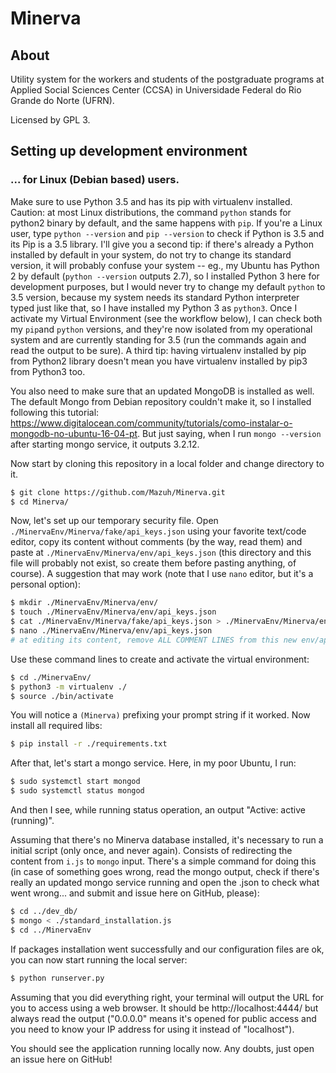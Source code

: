 # Minerva

## About

Utility system for the workers and students of the postgraduate programs at Applied Social 
Sciences Center (CCSA) in Universidade Federal do Rio Grande do Norte (UFRN).

Licensed by GPL 3.

## Setting up development environment
### ... for Linux (Debian based) users.

Make sure to use Python 3.5 and has its pip with virtualenv installed. Caution: at most Linux distributions,
the command ```python``` stands for python2 binary by default, and the same happens with ```pip```. 
If you're a Linux user, type ```python --version``` and ```pip --version``` to check if Python is
3.5 and its Pip is a 3.5 library. I'll give you a second tip: if there's
already a Python installed by default in your system, do not
try to change its standard version, it will probably confuse your system -- eg., my Ubuntu has Python
2 by default (```python --version``` outputs 2.7), so I installed Python 3 here for development purposes,
but I would never try to change my default ```python``` to 3.5 version, because my system needs its
standard Python interpreter typed just like that, so I have installed my Python 3 as ```python3```.
Once I activate my Virtual Environment (see the workflow below), I can check both my ```pip```and
```python``` versions, and they're now isolated from my operational system and are currently standing
for 3.5 (run the commands again and read the output to be sure). A third tip: having virtualenv
installed by pip from Python2 library doesn't mean you have virtualenv installed by pip3 from Python3 too.

You also need to make sure that an updated MongoDB is installed as well. The default Mongo from Debian
repository couldn't make it, so I installed following this tutorial:
<https://www.digitalocean.com/community/tutorials/como-instalar-o-mongodb-no-ubuntu-16-04-pt>. But just saying,
when I run ```mongo --version``` after starting mongo service, it outputs 3.2.12.

Now start by cloning this repository in a local folder and change directory to it.

```sh
$ git clone https://github.com/Mazuh/Minerva.git
$ cd Minerva/
```

Now, let's set up our temporary security file. Open ```./MinervaEnv/Minerva/fake/api_keys.json``` using your 
favorite text/code editor, copy its content without comments (by the way, read them) 
and paste at ```./MinervaEnv/Minerva/env/api_keys.json```
(this directory and this file will probably not exist, so create them before pasting anything, of course).
A suggestion that may work (note that I use ```nano``` editor, but it's a personal option):

```sh
$ mkdir ./MinervaEnv/Minerva/env/
$ touch ./MinervaEnv/Minerva/env/api_keys.json
$ cat ./MinervaEnv/Minerva/fake/api_keys.json > ./MinervaEnv/Minerva/env/api_keys.json
$ nano ./MinervaEnv/Minerva/env/api_keys.json 
# at editing its content, remove ALL COMMENT LINES from this new env/api_keys.json file
```

Use these command lines to create and activate the virtual environment:

```sh
$ cd ./MinervaEnv/
$ python3 -m virtualenv ./
$ source ./bin/activate
```

You will notice a ```(Minerva)``` prefixing your prompt string if it worked.
Now install all required libs:

```sh
$ pip install -r ./requirements.txt
```

After that, let's start a mongo service. Here, in my poor Ubuntu, I run:

```sh
$ sudo systemctl start mongod
$ sudo systemctl status mongod
```

And then I see, while running status operation, an output "Active: active (running)".

Assuming that there's no Minerva database installed, it's necessary to run a initial script
(only once, and never again). Consists of redirecting the content from ```i.js``` to ```mongo``` input.
There's a simple command for doing this (in case of something goes wrong, read the mongo output,
check if there's really an updated mongo service running and open the .json to check what went wrong...
and submit and issue here on GitHub, please):

```sh
$ cd ../dev_db/
$ mongo < ./standard_installation.js
$ cd ../MinervaEnv
```

If packages installation went successfully and our configuration files are ok, you can
now start running the local server:

```sh
$ python runserver.py
```

Assuming that you did everything right, your terminal will output the URL for you to access using a web browser.
It should be http://localhost:4444/ but always read the output ("0.0.0.0" means it's opened for public access
and you need to know your IP address for using it instead of "localhost").

You should see the application running locally now. Any doubts, just open an issue here on GitHub!
